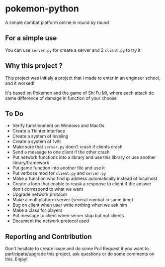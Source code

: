 # pokemon-python
A simple combat platform online in round by round

## For a simple use 
You can use `server.py` for create a server and 2 `client.py` to try it

## Why this project ?
This project was initialy a project that i made to enter in an engineer school, and it worked! 

It's based on Pokemon and the game of Shi Fu Mi, where each attack do same difference of damage in function of your choose
## To Do
- Verify functionment on Windows and MacOs
- Create a Tkinter interface
- Create a system of leveling
- Create a system of 1vAI
- Make sure that `server.py` doen't crash if clients crash 
- Send a message to one client if the other crash
- Put network functions into a library and use this library or use another library/framework
- Put game function into another file and use it
- Put verbose mod for `client.py` and `server.py`
- Make a function who find ip address automatically instead of localhost
- Create a loop that enable to reask a response to client if the answer don't correspond to what we want
- Upgrade network protocol
- Make a multiplatform server (several combat in same time)
- Bug on client when user write nothing when we ask him
- Make a class for players
- Put message to client when server stop but not clients
- Document the network protocol used

## Reporting and Contribution
Don't hesitate to create issue and do some Pull Request if you want to participate/upgrade this project, ask questions or do some comments on this. Enjoy!